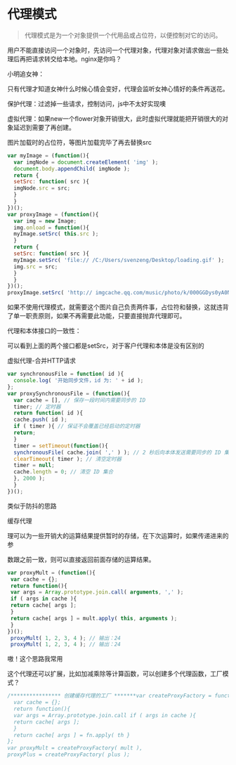 # 代理模式

> 代理模式是为一个对象提供一个代用品或占位符，以便控制对它的访问。

用户不能直接访问一个对象时，先访问一个代理对象，代理对象对请求做出一些处理后再把请求转交给本地。nginx是你吗？



小明追女神：

只有代理才知道女神什么时候心情会变好，代理会监听女神心情好的条件再送花。

保护代理：过滤掉一些请求，控制访问，js中不太好实现噢

虚拟代理：如果new一个flower对象开销很大，此时虚拟代理就能把开销很大的对象延迟到需要了再创建。



图片加载时的占位符，等图片加载完毕了再去替换src

```js
var myImage = (function(){ 
  var imgNode = document.createElement( 'img' ); 
  document.body.appendChild( imgNode ); 
  return { 
  setSrc: function( src ){ 
  imgNode.src = src; 
  } 
  } 
})(); 
var proxyImage = (function(){ 
  var img = new Image; 
  img.onload = function(){ 
  myImage.setSrc( this.src ); 
  } 
  return { 
  setSrc: function( src ){ 
  myImage.setSrc( 'file:// /C:/Users/svenzeng/Desktop/loading.gif' ); 
  img.src = src; 
  } 
  } 
})(); 
proxyImage.setSrc( 'http:// imgcache.qq.com/music/photo/k/000GGDys0yA0Nk.jpg' );
```

如果不使用代理模式，就需要这个图片自己负责两件事，占位符和替换，这就违背了单一职责原则，如果不再需要此功能，只要直接抛弃代理即可。



代理和本体接口的一致性：

可以看到上面的两个接口都是setSrc，对于客户代理和本体是没有区别的



虚拟代理-合并HTTP请求

```js
var synchronousFile = function( id ){ 
  console.log( '开始同步文件，id 为: ' + id ); 
}; 
var proxySynchronousFile = (function(){ 
  var cache = [], // 保存一段时间内需要同步的 ID 
  timer; // 定时器
  return function( id ){ 
  cache.push( id ); 
  if ( timer ){ // 保证不会覆盖已经启动的定时器
  return; 
  } 
  timer = setTimeout(function(){ 
  synchronousFile( cache.join( ',' ) ); // 2 秒后向本体发送需要同步的 ID 集合
  clearTimeout( timer ); // 清空定时器
  timer = null; 
  cache.length = 0; // 清空 ID 集合
  }, 2000 ); 
  } 
})();
```

类似于防抖的思路



缓存代理

理可以为一些开销大的运算结果提供暂时的存储，在下次运算时，如果传递进来的参

数跟之前一致，则可以直接返回前面存储的运算结果。



```js
var proxyMult = (function(){ 
 var cache = {}; 
 return function(){ 
 var args = Array.prototype.join.call( arguments, ',' ); 
 if ( args in cache ){ 
 return cache[ args ]; 
 } 
 return cache[ args ] = mult.apply( this, arguments ); 
 } 
})(); 
 proxyMult( 1, 2, 3, 4 ); // 输出：24 
 proxyMult( 1, 2, 3, 4 ); // 输出：24
```

嗷！这个思路我常用

这个代理还可以扩展，比如加减乘除等计算函数，可以创建多个代理函数，工厂模式？

```js
/**************** 创建缓存代理的工厂 *******var createProxyFactory = function( fn ){ 
  var cache = {}; 
  return function(){ 
  var args = Array.prototype.join.call if ( args in cache ){ 
  return cache[ args ]; 
  } 
  return cache[ args ] = fn.apply( th } 
}; 
var proxyMult = createProxyFactory( mult ), 
proxyPlus = createProxyFactory( plus );
```

